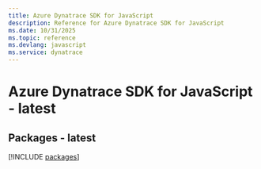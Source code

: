 ```yaml
---
title: Azure Dynatrace SDK for JavaScript
description: Reference for Azure Dynatrace SDK for JavaScript
ms.date: 10/31/2025
ms.topic: reference
ms.devlang: javascript
ms.service: dynatrace
---
```

# Azure Dynatrace SDK for JavaScript - latest
## Packages - latest
[!INCLUDE [packages](dynatrace-index.md)]